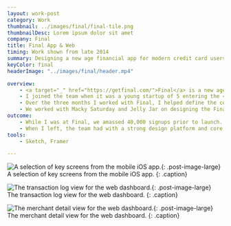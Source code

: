 ```yaml
---
layout: work-post
category: Work
thumbnail: ../images/final/final-tile.png
thumbnailDesc: Lorem ipsum dolor sit amet
company: Final
title: Final App & Web
timing: Work shown from late 2014
summary: Designing a new age financial app for modern credit card users.
keyColor: final
headerImage: "../images/final/header.mp4"

overview:
    - <a target="_" href="https://getfinal.com/">Final</a> is a new age credit card provider that offers cross-platform finance apps and a physical credit card. The main benefits of the product are world class fraud protection and granular user controls for how merchants can bill accounts.
    - I joined the team when it was a young startup of 5 entering the <a target="_" href="http://www.techstars.com/">Techstars</a> accelerator in Boulder, Colorado. The team was yet to release a product and I was their first designer.
    - Over the three months I worked with Final, I helped define the core UX and UI of their first mobile, web, and browser extension apps. We sought to make a radically transparent credit card experience that would be approachable to users with varying levels of financial prowess.
    - We worked with Macky Saturday and Jelly Jar on designing the Final brand and splash page respectively.
outcome:
    - While I was at Final, we amassed 40,000 signups prior to launch. Based on our initial designs (and countless hours spent on pitch decks) we raised $4 million in venture capital.
    - When I left, the team had with a strong design platform and core experience to build on moving into the future.
tools:
    - Sketch, Framer

---
```


![A selection of key screens from the mobile iOS app.](../images/final/final-flow-1.png){: .post-image-large}
A selection of key screens from the mobile iOS app.
{: .caption}

![The transaction log view for the web dashboard.](../images/final/final-dash-2.png){: .post-image-large}
The transaction log view for the web dashboard.
{: .caption}

![The merchant detail view for the web dashboard.](../images/final/final-dash-1.png){: .post-image-large}
The merchant detail view for the web dashboard.
{: .caption}
